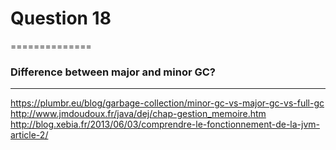 # Question 18
==============
### Difference between major and minor GC?
------------------------------------------
https://plumbr.eu/blog/garbage-collection/minor-gc-vs-major-gc-vs-full-gc
http://www.jmdoudoux.fr/java/dej/chap-gestion_memoire.htm
http://blog.xebia.fr/2013/06/03/comprendre-le-fonctionnement-de-la-jvm-article-2/